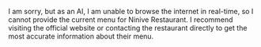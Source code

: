 I am sorry, but as an AI, I am unable to browse the internet in real-time, so I cannot provide the current menu for Ninive Restaurant. I recommend visiting the official website or contacting the restaurant directly to get the most accurate information about their menu.